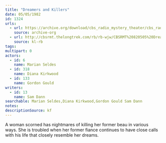 ```yaml
---
title: "Dreamers and Killers"
date: 05/05/1982
id: 1324
urls: 
  - url: https://archive.org/download/cbs_radio_mystery_theater/cbs_radio_mystery_theater-1301-1350.zip/cbs_radio_mystery_theater-1301-1350%2Fcbsrmt_1324_dreamers_and_killers.mp3
    source: archive-org
  - url: http://cbsrmt.thelongtrek.com/rb/rb-wjw/CBSRMT%20820505%20Dreamers%20and%20Killers_wjw.mp3
    source: kl-rb
tags: 
multipart: 0
actors:  
  - id: 6
    name: Marian Seldes  
  - id: 318
    name: Diana Kirkwood  
  - id: 133
    name: Gordon Gould
writers:  
  - id: 13
    name: Sam Dann
searchable: Marian Seldes,Diana Kirkwood,Gordon Gould Sam Dann
notes: 
descriptionSource: kf
---
```

A woman scorned has nightmares of killing her former beau in various ways. She is troubled when her former fiance continues to have close calls with his life that closely resemble her dreams.